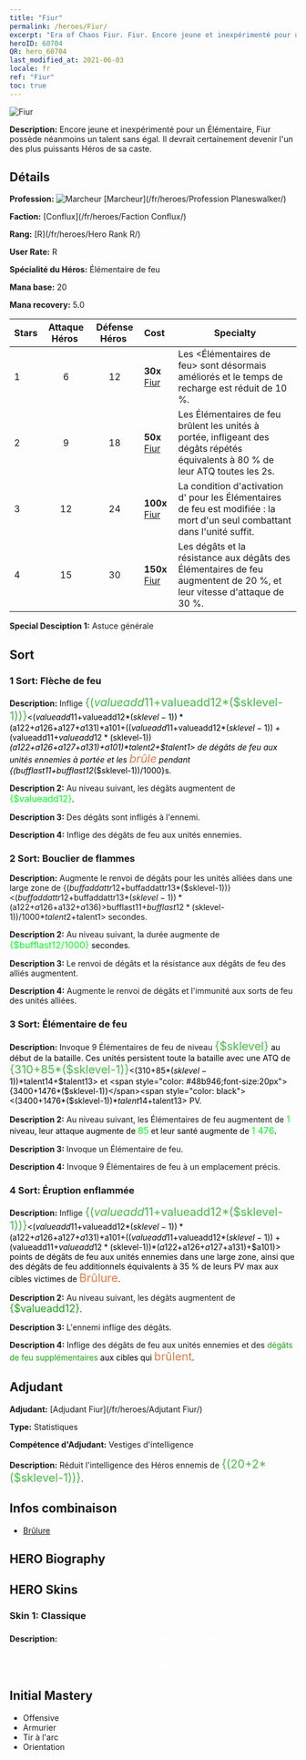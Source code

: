 ```yaml
---
title: "Fiur"
permalink: /heroes/Fiur/
excerpt: "Era of Chaos Fiur. Fiur. Encore jeune et inexpérimenté pour un Élémentaire, Fiur possède néanmoins un talent sans égal. Il devrait certainement devenir l'un des plus puissants Héros de sa caste."
heroID: 60704
QR: hero_60704
last_modified_at: 2021-06-03
locale: fr
ref: "Fiur"
toc: true
---
```

  ![Fiur](/images/h/h_Fiur.jpg)

 **Description:** Encore jeune et inexpérimenté pour un Élémentaire, Fiur possède néanmoins un talent sans égal. Il devrait certainement devenir l'un des plus puissants Héros de sa caste.
## Détails
 **Profession:** ![Marcheur](/images/h/h_prof_13.png)  [Marcheur](/fr/heroes/Profession Planeswalker/)

 **Faction:** [Conflux](/fr/heroes/Faction Conflux/)

 **Rang:** [R](/fr/heroes/Hero Rank R/)

 **User Rate:** R

 **Spécialité du Héros:** Élémentaire de feu

 **Mana base:** 20

 **Mana recovery:** 5.0


  | Stars | Attaque Héros  | Défense Héros  | Cost |     Specialty     |
  |---------|:---------------:|:---------------:|:--|--------------------|
  |    1    | 6 | 12 | **30x** [Fiur](/ItemsFR/her_381/) | Les <Élémentaires de feu> sont désormais améliorés et le temps de recharge est réduit de 10 %. |
  |    2    | 9 | 18 | **50x** [Fiur](/ItemsFR/her_381/) | Les Élémentaires de feu brûlent les unités à portée, infligeant des dégâts répétés équivalents à 80 % de leur ATQ toutes les 2s. |
  |    3    | 12 | 24 | **100x** [Fiur](/ItemsFR/her_381/) | La condition d'activation d'<Onde de choc> pour les Élémentaires de feu est modifiée : la mort d'un seul combattant dans l'unité suffit. |
  |    4    | 15 | 30 | **150x** [Fiur](/ItemsFR/her_381/) | Les dégâts et la résistance aux dégâts des Élémentaires de feu augmentent de 20 %, et leur vitesse d'attaque de 30 %. |

 **Special Desciption 1:** Astuce générale

## Sort
### 1 Sort: Flèche de feu
 **Description:** Inflige <span style="color: #48b946;font-size:20px">{($valueadd11+$valueadd12*($sklevel-1))}</span><span style="color: black"><($valueadd11+$valueadd12*($sklevel-1))*($a122+$a126+$a127+$a131)+$a101+(($valueadd11+$valueadd12*($sklevel-1))+($valueadd11+$valueadd12*($sklevel-1))*($a122+$a126+$a127+$a131)+$a101)*$talent2+$talent1> de dégâts de feu aux unités ennemies à portée et les <span style="color: #e07c44;font-size:20px">brûle</span><span style="color: black"> pendant {($bufflast11+$bufflast12*($sklevel-1))/1000}s.

 **Description 2:** Au niveau suivant, les dégâts augmentent de <span style="color: #00ff22;font-size:16px">{$valueadd12}</span><span style="color: black">.

 **Description 3:** Des dégâts sont infligés à l'ennemi.

 **Description 4:** Inflige des dégâts de feu aux unités ennemies.

### 2 Sort: Bouclier de flammes
 **Description:** Augmente le renvoi de dégâts pour les unités alliées dans une large zone de {($buffaddattr12+$buffaddattr13*($sklevel-1))}<($buffaddattr12+$buffaddattr13*($sklevel-1))*($a122+$a126+$a132+$a136)> % et les immunise contre les sorts de feu pendant <span style="color: #48b946;font-size:20px">{($bufflast11+$bufflast12*($sklevel-1))/1000}</span><span style="color: black"><($bufflast11+$bufflast12*($sklevel-1))/1000*$talent2+$talent1> secondes.

 **Description 2:** Au niveau suivant, la durée augmente de <span style="color: #00ff22;font-size:16px">{$bufflast12/1000}</span><span style="color: black"> secondes.

 **Description 3:** Le renvoi de dégâts et la résistance aux dégâts de feu des alliés augmentent.

 **Description 4:** Augmente le renvoi de dégâts et l'immunité aux sorts de feu des unités alliées.

### 3 Sort: Élémentaire de feu
 **Description:** Invoque 9 Élémentaires de feu de niveau <span style="color: #48b946;font-size:20px">{$sklevel}</span><span style="color: black"> au début de la bataille. Ces unités persistent toute la bataille avec une ATQ de <span style="color: #48b946;font-size:20px">{310+85*($sklevel-1)}</span><span style="color: black"><(310+85*($sklevel-1))*$talent14+$talent13> et <span style="color: #48b946;font-size:20px">{3400+1476*($sklevel-1)}</span><span style="color: black"><(3400+1476*($sklevel-1))*$talent14+$talent13> PV.

 **Description 2:** Au niveau suivant, les Élémentaires de feu augmentent de <span style="color: #00ff22;font-size:16px">1</span><span style="color: black"> niveau, leur attaque augmente de <span style="color: #00ff22;font-size:16px">85</span><span style="color: black"> et leur santé augmente de <span style="color: #00ff22;font-size:16px">1 476</span><span style="color: black">.

 **Description 3:** Invoque un Élémentaire de feu.

 **Description 4:** Invoque 9 Élémentaires de feu à un emplacement précis.

### 4 Sort: Éruption enflammée
 **Description:** Inflige <span style="color: #48b946;font-size:20px">{($valueadd11+$valueadd12*($sklevel-1))}</span><span style="color: black"><($valueadd11+$valueadd12*($sklevel-1))*($a122+$a126+$a127+$a131)+$a101+(($valueadd11+$valueadd12*($sklevel-1))+($valueadd11+$valueadd12*($sklevel-1))*($a122+$a126+$a127+$a131)+$a101)> points de dégâts de feu aux unités ennemies dans une large zone, ainsi que des dégâts de feu additionnels équivalents à 35 % de leurs PV max aux cibles victimes de <span style="color: #e07c44;font-size:20px">Brûlure</span><span style="color: black">.

 **Description 2:** Au niveau suivant, les dégâts augmentent de <span style="color: #1ca216;font-size:18px">{$valueadd12}</span><span style="color: black">.

 **Description 3:** L'ennemi inflige des dégâts.

 **Description 4:** Inflige des dégâts de feu aux unités ennemies et des <span style="color: #1ca216">dégâts de feu supplémentaires</span><span style="color: black"> aux cibles qui <span style="color: #e07c44;font-size:20px">brûlent</span><span style="color: black">.


## Adjudant

 **Adjudant:**  [Adjudant Fiur](/fr/heroes/Adjutant Fiur/) 

 **Type:**  Statistiques 

 **Compétence d'Adjudant:**  Vestiges d'intelligence 

 **Description:** Réduit l'intelligence des Héros ennemis de <span style="color: #48b946;font-size:20px">{(20+2*($sklevel-1))}</span><span style="color: black">.

## Infos combinaison

* [Brûlure](/fr/combination/Brûlure/) 

## HERO Biography

## HERO Skins
### Skin 1: **Classique**

 **Description:** <span style="color: #ffffff;font-size:20px">J'en ai plus qu'assez des guerres incessantes livrées par les humains, mais c'est avec plaisir que je les aiderai à chasser ce démon.</span>



## Initial Mastery
   - Offensive
   - Armurier
   - Tir à l'arc
   - Orientation
